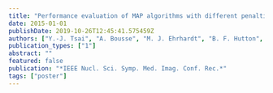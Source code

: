 ```yaml
---
title: "Performance evaluation of MAP algorithms with different penalties, object geometries and noise levels"
date: 2015-01-01
publishDate: 2019-10-26T12:45:41.575459Z
authors: ["Y.-J. Tsai", "A. Bousse", "M. J. Ehrhardt", "B. F. Hutton", "S. Arridge", "K. Thielemans"]
publication_types: ["1"]
abstract: ""
featured: false
publication: "*IEEE Nucl. Sci. Symp. Med. Imag. Conf. Rec.*"
tags: ["poster"]
---
```


